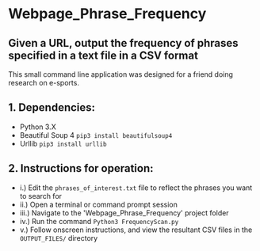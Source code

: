 # Webpage_Phrase_Frequency

Given a URL, output the frequency of phrases specified in a text file in a CSV format
-----
This small command line application was designed for a friend doing research on e-sports.

## 1. Dependencies:
* Python 3.X 
* Beautiful Soup 4 ```pip3 install beautifulsoup4```
* Urllib ```pip3 install urllib```

## 2. Instructions for operation:

* i.) Edit the ```phrases_of_interest.txt``` file to reflect the phrases you want to search for
* ii.) Open a terminal or command prompt session
* iii.) Navigate to the 'Webpage_Phrase_Frequency' project folder
* iv.) Run the command ```Python3 FrequencyScan.py```
* v.) Follow onscreen instructions, and view the resultant CSV files in the ```OUTPUT_FILES/``` directory
